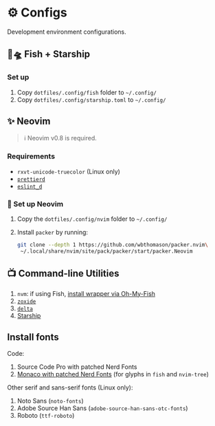 # ⚙️ Configs

Development environment configurations.

## 🐠🛸 Fish + Starship

### Set up

1. Copy `dotfiles/.config/fish` folder to `~/.config/`
2. Copy `dotfiles/.config/starship.toml` to `~/.config/`

## ✨ Neovim

> ℹ️ Neovim v0.8 is required.

### Requirements

- `rxvt-unicode-truecolor` (Linux only)
- [`prettierd`](https://github.com/fsouza/prettierd)
- [`eslint_d`](https://github.com/mantoni/eslint_d.js)

### 🚀 Set up Neovim

1. Copy the `dotfiles/.config/nvim` folder to `~/.config/`
2. Install `packer` by running:

   ```bash
   git clone --depth 1 https://github.com/wbthomason/packer.nvim\
    ~/.local/share/nvim/site/pack/packer/start/packer.Neovim
   ```

## 📺 Command-line Utilities

1. `nvm`: if using Fish, [install wrapper via Oh-My-Fish](https://github.com/derekstavis/plugin-nvm)
2. [`zoxide`](https://github.com/ajeetdsouza/zoxide)
3. [`delta`](https://github.com/dandavison/delta)
4. [Starship](https://starship.rs/guide/#%F0%9F%9A%80-installation)

## Install fonts

Code:

1. Source Code Pro with patched Nerd Fonts
2. [Monaco with patched Nerd Fonts](https://github.com/Karmenzind/monaco-nerd-fonts) (for glyphs in `fish` and `nvim-tree`)

Other serif and sans-serif fonts (Linux only):

1. Noto Sans (`noto-fonts`)
2. Adobe Source Han Sans (`adobe-source-han-sans-otc-fonts`)
3. Roboto (`ttf-roboto`)

